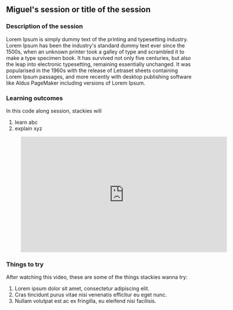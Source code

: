## Miguel's session or title of the session

### Description of the session

Lorem Ipsum is simply dummy text of the printing and typesetting industry. Lorem Ipsum has been the industry's standard dummy text ever since the 1500s, when an unknown printer took a galley of type and scrambled it to make a type specimen book. It has survived not only five centuries, but also the leap into electronic typesetting, remaining essentially unchanged. It was popularised in the 1960s with the release of Letraset sheets containing Lorem Ipsum passages, and more recently with desktop publishing software like Aldus PageMaker including versions of Lorem Ipsum.

### Learning outcomes

In this code along session, stackies will

1. learn abc
2. explain xyz

<figure class= "video_container"> <iframe class = "iframe-round" width="560" height="315" src="https://www.youtube.com/embed/OqCK95AS-YE" title="YouTube video player" frameborder="0" allow="accelerometer; autoplay; clipboard-write; encrypted-media; gyroscope; picture-in-picture" allowfullscreen></iframe> </figure>


### Things to try

After watching this video, these are some of the things stackies wanna try:

1. Lorem ipsum dolor sit amet, consectetur adipiscing elit.
2. Cras tincidunt purus vitae nisi venenatis efficitur eu eget nunc.
3. Nullam volutpat est ac ex fringilla, eu eleifend nisi facilisis.